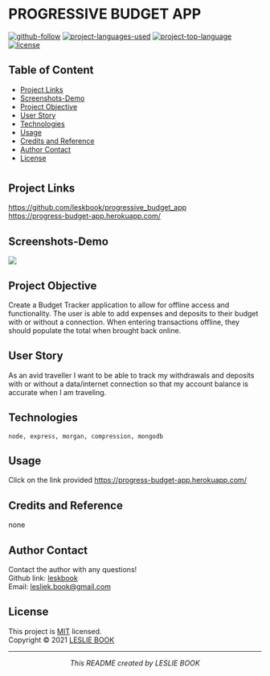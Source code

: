  
  # PROGRESSIVE BUDGET APP
  [![github-follow](https://img.shields.io/github/followers/leskbook?label=Follow&logoColor=purple&style=social)](https://github.com/leskbook)
  [![project-languages-used](https://img.shields.io/github/languages/count/leskbook/progressive_budget_app?color=important)](https://github.com/leskbook/progressive_budget_app)
  [![project-top-language](https://img.shields.io/github/languages/top/leskbook/progressive_budget_app?color=blueviolet)](https://github.com/leskbook/progressive_budget_app)
  [![license](https://img.shields.io/badge/License-MIT-brightgreen.svg)](https://choosealicense.com/licenses/mit/)
  ## Table of Content
  * [ Project Links ](#Project-Links)
  * [ Screenshots-Demo ](#Screenshots)
  * [ Project Objective ](#Project-Objective)
  * [ User Story ](#User-Story)
  * [ Technologies ](#Technologies)  
  * [ Usage ](#Usage)
  * [ Credits and Reference ](#Credits-and-Reference)  
  * [ Author Contact ](#Author-Contact)
  * [ License ](#License)
  #
  ##  Project Links
  https://github.com/leskbook/progressive_budget_app<br>
  https://progress-budget-app.herokuapp.com/
  
  ## Screenshots-Demo
  <img src="/assets/images/Capturetree.png">
  
  ## Project Objective
  Create a Budget Tracker application to allow for offline access and functionality. The user is able to add expenses and deposits to their budget with or without a connection. When entering transactions offline, they should populate the total when brought back online.
  
  ## User Story
  As an avid traveller I want to be able to track my withdrawals and deposits with or without a data/internet connection so that my account balance is accurate when I am traveling.
  ## Technologies 
  ```
  node, express, morgan, compression, mongodb
  ```
   
  ## Usage 
  Click on the link provided https://progress-budget-app.herokuapp.com/
  
  ## Credits and Reference
  none
    
  ## Author Contact
  Contact the author with any questions!<br>
  Github link: [leskbook](https://github.com/leskbook)<br>
  Email: lesliek.book@gmail.com
  ## License
  This project is [MIT](https://choosealicense.com/licenses/mit/) licensed.<br />
  Copyright © 2021 [LESLIE BOOK](https://github.com/leskbook)
  
  <hr>
  <p align='center'><i>
  This README created by LESLIE BOOK
  </i></p>
  
